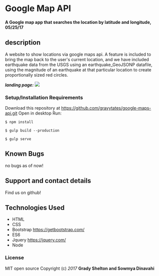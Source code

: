 # Google Map API

#### A Google map app that searches the location by latitude and longitude, 05/25/17

## description

A website to show locations via google maps api. A feature is included to bring the map back to the user's current location, and we have included earthquake data from the USGS using an earthquake_GeoJSONP datafile, using the magnitude of an earthquake at that particular location to create proportionally sized red circles.

**_landing page:_**
![](https://github.com/sowmyadsl/google-maps-api/blob/master/img/Screen%20Shot%202017-05-25%20at%203.38.47%20PM.png?raw=true)

### Setup/Installation Requirements

Download this repository at https://github.com/gravytates/google-maps-api.git
Open in desktop
Run:
```
$ npm install
```
```
$ gulp build --production
```
```
$ gulp serve
```

## Known Bugs

no bugs as of now!

## Support and contact details

Find us on github!

## Technologies Used

* HTML
* CSS
* Bootstrap https://getbootstrap.com/
* ES6
* Jquery https://jquery.com/
* Node

### License

MIT open source
Copyright (c) _2017_ **Grady Shelton and Sowmya Dinavahi**
